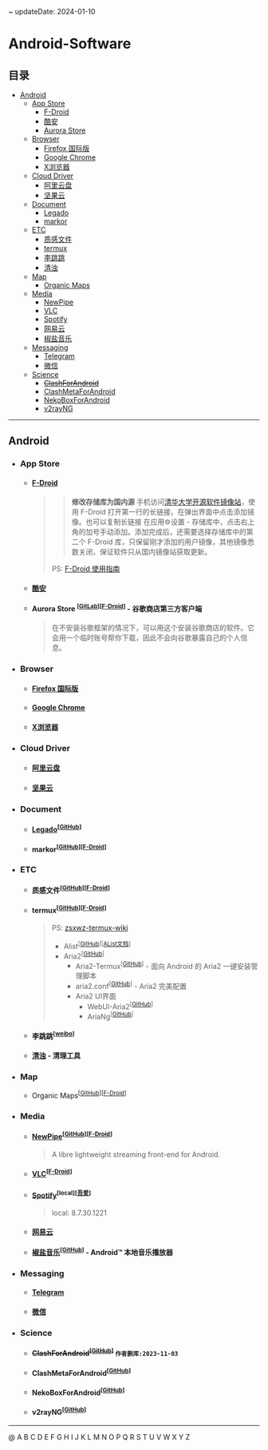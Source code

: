 ~ updateDate: 2024-01-10

# Android-Software

## 目录

* [Android](#android)
	* [App Store](#app-store)
		* [F-Droid](#f-droid)
		* [酷安](#酷安)
		* [Aurora Store](#aurora-store)
	* [Browser](#browser)
		* [Firefox 国际版](#firefox-国际版)
		* [Google Chrome](#google-chrome)
		* [X浏览器](#x浏览器)
	* [Cloud Driver](#cloud-driver)
		* [阿里云盘](#阿里云盘)
		* [坚果云](#坚果云)
	* [Document](#document)
		* [Legado](#legado)
		* [markor](#markor)
	* [ETC](#etc)
		* [质感文件](#质感文件)
		* [termux](#termux)
		* [李跳跳](#李跳跳)
		* [清浊](#清浊)
	* [Map](#map)
		* [Organic Maps](#organicmaps)
	* [Media](#media)
		* [NewPipe](#newpipe)
		* [VLC](#vlc)
		* [Spotify](#spotify)
		* [网易云](#网易云)
		* [椒盐音乐](#椒盐音乐)
	* [Messaging](#messaging)
		* [Telegram](#telegram)
		* [微信](#微信)
	* [Science](#science)
		* <s>[ClashForAndroid](#clashforandroid)</s>
		* [ClashMetaForAndroid](#clashmetaforandroid)
		* [NekoBoxForAndroid](#nekoboxforandroid)
		* [v2rayNG](#v2rayng)

---

## Android

- ### App Store

	- #### [F-Droid](https://f-droid.org/en/)

		>> **修改存储库为国内源**
		>> 手机访问[清华大学开源软件镜像站](https://mirrors.tuna.tsinghua.edu.cn/help/fdroid/)，使用 F-Droid 打开第一行的长链接，在弹出界面中点击添加镜像。也可以复制长链接 在应用⚙设置 - 存储库中，点击右上角的加号手动添加。添加完成后，还需要选择存储库中的第二个 F-Droid 库，只保留刚才添加的用户镜像，其他镜像悉数关闭，保证软件只从国内镜像站获取更新。
		> 
		> PS: [F-Droid 使用指南](https://sspai.com/post/63647)

	- #### [酷安](https://www.coolapk.com/)

	- #### Aurora Store <a id="aurora-store"></a><sup>[[GitLab](https://gitlab.com/AuroraOSS/AuroraStore)]</sup><sup>[[F-Droid](https://f-droid.org/en/packages/com.aurora.store)]</sup> - 谷歌商店第三方客户端
      
		> 在不安装谷歌框架的情况下，可以用这个安装谷歌商店的软件。它会用一个临时账号帮你下载，因此不会向谷歌暴露自己的个人信息。

- ### Browser

	- #### [Firefox 国际版](https://www.mozilla.org/zh-CN/firefox/)

	- #### [Google Chrome](https://www.google.cn/intl/zh-CN/chrome/)

	- #### [X浏览器](https://www.xbext.com/)

- ### Cloud Driver

	- #### [阿里云盘](https://www.aliyundrive.com/)

	- #### [坚果云](https://www.jianguoyun.com/)

- ### Document 

	- #### [Legado](https://gedoor.github.io/)<a id="legado"></a><sup>[[GitHub](https://github.com/gedoor/legado/releases)]</sup>

	- #### markor<a id="markor"></a><sup>[[GitHub](https://github.com/gsantner/markor)]</sup><sup>[[F-Droid](https://f-droid.org/app/net.gsantner.markor)]</sup>

- ### ETC 

	- #### 质感文件<a id="质感文件"></a><sup>[[GitHub](https://github.com/zhanghai/MaterialFiles/releases)]</sup><sup>[[F-Droid](https://f-droid.org/packages/me.zhanghai.android.files/)]</sup>

	- #### termux<a id="termux"></a><sup>[[GitHub](https://github.com/termux/termux-app/releases)]</sup><sup>[[F-Droid](https://f-droid.org/zh_Hans/packages/com.termux/)]</sup>

		> PS: [zsxwz-termux-wiki](https://termux-wiki.zsxwz.com/) 
		>
		> - Alist<sup>[[GitHub](https://github.com/alist-org/alist/releases)]</sup><sup>[[AList文档](https://alist.nn.ci/zh/)]</sup>
		> - Aria2<sup>[[GitHub](https://github.com/aria2/aria2/releases)]</sup>
		>	- Aria2-Termux<sup>[[GitHub](https://github.com/RimuruW/Aria2-Termux)]</sup> - 面向 Android 的 Aria2 一键安装管理脚本
		>	- aria2.conf<sup>[[GitHub](https://github.com/P3TERX/aria2.conf)]</sup> - Aria2 完美配置
		>	- Aria2 UI界面
		>		- WebUI-Aria2<sup>[[GitHub](https://github.com/ziahamza/webui-aria2)]</sup>
		>		- AriaNg<sup>[[GitHub](https://github.com/mayswind/AriaNg)]</sup>
	
	- #### 李跳跳<a id="李跳跳"></a><sup>[[weibo](https://weibo.com/u/7266690401)]</sup>

	- #### [清浊](https://www.dircleaner.com/) - 清理工具

- ### Map

	- Organic Maps<a id="organicmaps"></a><sup>[[GitHub](https://github.com/organicmaps/organicmaps/releases)]</sup><sup>[[F-Droid](https://f-droid.org/en/packages/app.organicmaps/)]</sup>

- ### Media 

	- #### [NewPipe](https://newpipe.net/)<a id="newpipe"></a><sup>[[GitHub](https://github.com/TeamNewPipe/NewPipe)]</sup><sup>[[F-Droid](https://f-droid.org/app/net.gsantner.markor)]</sup>

		> A libre lightweight streaming front-end for Android.

	- #### [VLC](https://www.videolan.org/vlc/download-android.html)<a id="vlc"></a><sup>[[F-Droid](https://f-droid.org/app/org.videolan.vlc)]</sup>

	- #### [Spotify](https://www.spotify.com/)<a id="spotify"></a><sup>[local]</sup><sup>[[吾爱](http://zhannei.baidu.com/cse/site?q=Spotify&cc=52pojie.cn&ie=gbk)]</sup>

		> local: 8.7.30.1221

	- #### [网易云](https://music.163.com/)

	- #### [椒盐音乐](https://moriafly.xyz/HiMoriafly/)<a id="椒盐音乐"></a><sup>[[GitHub](https://github.com/Moriafly/SaltPlayerSource/releases)]</sup> - Android™ 本地音乐播放器

- ### Messaging

	- #### [Telegram](https://telegram.org/)

	- #### [微信](https://weixin.qq.com/)

- ### Science

	- #### <s>ClashForAndroid<a id="clashforandroid"></a><sup>[[GitHub](https://github.com/Kr328/ClashForAndroid)]</sup></s> `作者删库:2023-11-03`

	- #### ClashMetaForAndroid<a id="clashmetaforandroid"></a><sup>[[GitHub](https://github.com/MetaCubeX/ClashMetaForAndroid/releases)]</sup>

	- #### NekoBoxForAndroid<a id="nekoboxforandroid"></a><sup>[[GitHub](https://github.com/MatsuriDayo/NekoBoxForAndroid/releases)]</sup>

	- #### v2rayNG<a id="v2rayng"></a><sup>[[GitHub](https://github.com/2dust/v2rayNG)]</sup>

---

@ A B C D E F G H I J K L M N O P Q R S T U V W X Y Z
